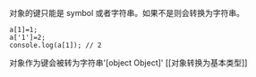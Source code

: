 
对象的键只能是 symbol 或者字符串。如果不是则会转换为字符串。

```
a[1]=1;
a['1']=2;
console.log(a[1]); // 2
```

对象作为键会被转为字符串'\[object Object\]'
[[对象转换为基本类型]]